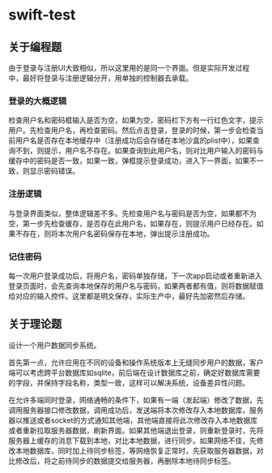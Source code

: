 # swift-test
## 关于编程题

由于登录与注册UI大致相似，所以这里用的是同一个界面。但是实际开发过程中，最好将登录与注册逻辑分开，用单独的控制器去承载。

###	登录的大概逻辑

检查用户名和密码框输入是否为空，如果为空，密码栏下方有一行红色文字，提示用户。先检查用户名，再检查密码。然后点击登录，登录的时候，第一步会检查当前用户名是否存在本地缓存中（注册成功后会存储在本地沙盒的plist中），如果查询不到，则提示，用户名不存在。如果查询到此用户名，则对比用户输入的密码与缓存中的密码是否一致，如果一致，弹框提示登录成功，进入下一界面，如果不一致，则显示密码错误。

### 注册逻辑

与登录界面类似，整体逻辑差不多。先检查用户名与密码是否为空，如果都不为空，第一步先检查缓存，是否存在此用户名，如果存在，则提示用户已经存在。如果不存在，则将本次用户名密码保存在本地，弹出提示注册成功。

### 记住密码

每一次用户登录成功后，将用户名，密码单独存储，下一次app启动或者重新进入登录页面时，会先查询本地保存的用户名与密码，如果两者都有值，则将数据赋值给对应的输入控件。这里都是明文保存，实际生产中，最好先加密然后存储。

## 关于理论题

设计一个用户数据同步系统。

首先第一点，允许应用在不同的设备和操作系统版本上无缝同步用户的数据，客户端可以考虑跨平台数据库如sqlite，前后端在设计数据库之前，确定好数据库需要的字段，并保持字段名称，类型一致，这样可以解决系统，设备差异性问题。

在允许多端同时登录，网络通畅的条件下，如果有一端（发起端）修改了数据，先调用服务器接口修改数据，调用成功后，发送端将本次修改存入本地数据库，服务器以推送或者socket的方式通知其他端，其他端直接将此次修改存入本地数据库或者重新拉取服务器数据，刷新界面。如果其他端退出登录，则重新登录时，先将服务器上缓存的消息下载到本地，对比本地数据，进行同步。如果网络不佳，先修改本地数据库，同时加上待同步标签，等网络恢复正常时，先获取服务器数据，对比修改后，将之前待同步的数据提交给服务器，再删除本地待同步标签。













